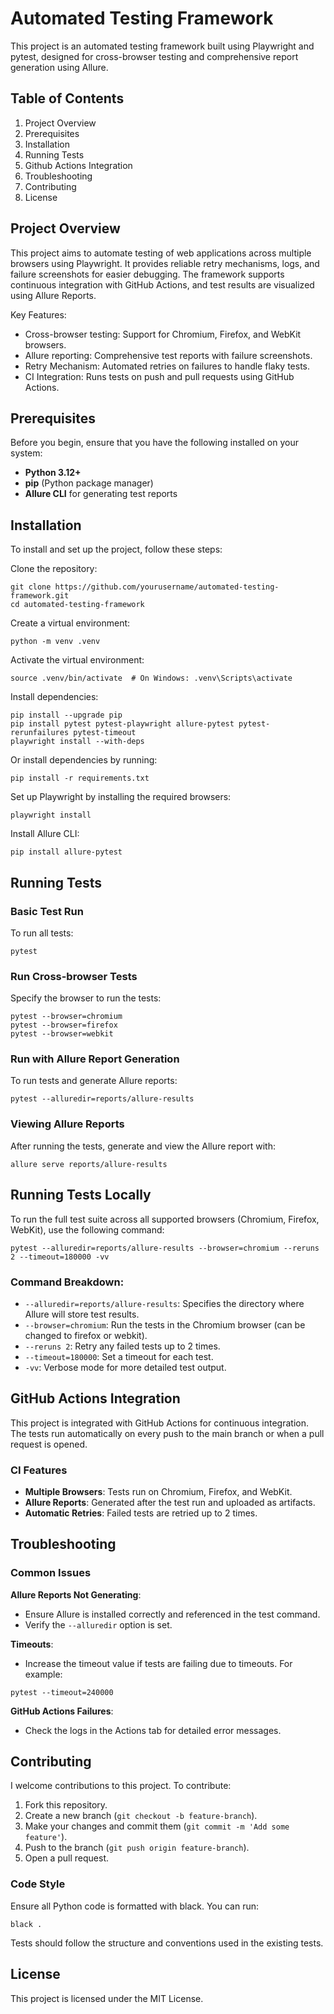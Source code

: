 # Automated Testing Framework

This project is an automated testing framework built using Playwright and pytest, designed for cross-browser testing and comprehensive report generation using Allure.

## Table of Contents

1. Project Overview
2. Prerequisites
3. Installation
4. Running Tests
5. Github Actions Integration
6. Troubleshooting
7. Contributing
8. License

## Project Overview

This project aims to automate testing of web applications across multiple browsers using Playwright. It provides reliable retry mechanisms, logs, and failure screenshots for easier debugging. The framework supports continuous integration with GitHub Actions, and test results are visualized using Allure Reports.

Key Features:
- Cross-browser testing: Support for Chromium, Firefox, and WebKit browsers.
- Allure reporting: Comprehensive test reports with failure screenshots.
- Retry Mechanism: Automated retries on failures to handle flaky tests.
- CI Integration: Runs tests on push and pull requests using GitHub Actions.

## Prerequisites

Before you begin, ensure that you have the following installed on your system:

- **Python 3.12+**
- **pip** (Python package manager)
- **Allure CLI** for generating test reports

## Installation

To install and set up the project, follow these steps:

Clone the repository:

```
git clone https://github.com/yourusername/automated-testing-framework.git
cd automated-testing-framework
```

Create a virtual environment:

```
python -m venv .venv
```

Activate the virtual environment:

```
source .venv/bin/activate  # On Windows: .venv\Scripts\activate
```

Install dependencies:

```
pip install --upgrade pip
pip install pytest pytest-playwright allure-pytest pytest-rerunfailures pytest-timeout
playwright install --with-deps
```

Or install dependencies by running:

```
pip install -r requirements.txt
```

Set up Playwright by installing the required browsers:

```
playwright install
```

Install Allure CLI:

```
pip install allure-pytest
```

## Running Tests

### Basic Test Run

To run all tests:

```
pytest
```

### Run Cross-browser Tests

Specify the browser to run the tests:

```
pytest --browser=chromium
pytest --browser=firefox
pytest --browser=webkit
```

### Run with Allure Report Generation

To run tests and generate Allure reports:

```
pytest --alluredir=reports/allure-results
```

### Viewing Allure Reports

After running the tests, generate and view the Allure report with:

```
allure serve reports/allure-results
```

## Running Tests Locally

To run the full test suite across all supported browsers (Chromium, Firefox, WebKit), use the following command:

```
pytest --alluredir=reports/allure-results --browser=chromium --reruns 2 --timeout=180000 -vv
```

### Command Breakdown:

- `--alluredir=reports/allure-results`: Specifies the directory where Allure will store test results.
- `--browser=chromium`: Run the tests in the Chromium browser (can be changed to firefox or webkit).
- `--reruns 2`: Retry any failed tests up to 2 times.
- `--timeout=180000`: Set a timeout for each test.
- `-vv`: Verbose mode for more detailed test output.

## GitHub Actions Integration

This project is integrated with GitHub Actions for continuous integration. The tests run automatically on every push to the main branch or when a pull request is opened.

### CI Features

- **Multiple Browsers**: Tests run on Chromium, Firefox, and WebKit.
- **Allure Reports**: Generated after the test run and uploaded as artifacts.
- **Automatic Retries**: Failed tests are retried up to 2 times.

## Troubleshooting

### Common Issues

**Allure Reports Not Generating**:
- Ensure Allure is installed correctly and referenced in the test command.
- Verify the `--alluredir` option is set.

**Timeouts**:
- Increase the timeout value if tests are failing due to timeouts. For example:

```
pytest --timeout=240000
```

**GitHub Actions Failures**:
- Check the logs in the Actions tab for detailed error messages.

## Contributing

I welcome contributions to this project. To contribute:

1. Fork this repository.
2. Create a new branch (`git checkout -b feature-branch`).
3. Make your changes and commit them (`git commit -m 'Add some feature'`).
4. Push to the branch (`git push origin feature-branch`).
5. Open a pull request.

### Code Style

Ensure all Python code is formatted with black. You can run:

```
black .
```

Tests should follow the structure and conventions used in the existing tests.

## License

This project is licensed under the MIT License.
